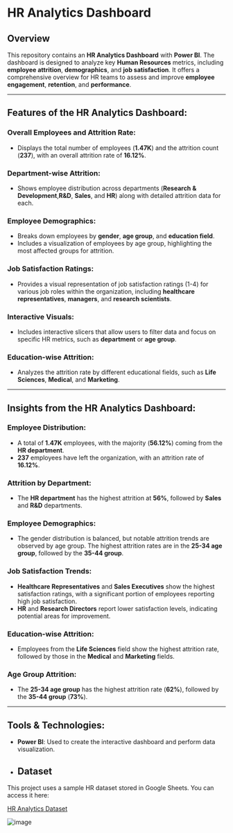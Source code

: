 # HR Analytics Dashboard

## Overview

This repository contains an **HR Analytics Dashboard** with **Power BI**. The dashboard is designed to analyze key **Human Resources** metrics, including **employee attrition**, **demographics**, and **job satisfaction**. It offers a comprehensive overview for HR teams to assess and improve **employee engagement**, **retention**, and **performance**.

---

## Features of the HR Analytics Dashboard:

### Overall Employees and Attrition Rate:
- Displays the total number of employees (**1.47K**) and the attrition count (**237**), with an overall attrition rate of **16.12%**.

### Department-wise Attrition:
- Shows employee distribution across departments (**Research & Development**,**R&D**, **Sales**, and **HR**) along with detailed attrition data for each.

### Employee Demographics:
- Breaks down employees by **gender**, **age group**, and **education field**.
- Includes a visualization of employees by age group, highlighting the most affected groups for attrition.

### Job Satisfaction Ratings:
- Provides a visual representation of job satisfaction ratings (1-4) for various job roles within the organization, including **healthcare representatives**, **managers**, and **research scientists**.

### Interactive Visuals:
- Includes interactive slicers that allow users to filter data and focus on specific HR metrics, such as **department** or **age group**.

### Education-wise Attrition:
- Analyzes the attrition rate by different educational fields, such as **Life Sciences**, **Medical**, and **Marketing**.

---

## Insights from the HR Analytics Dashboard:

### Employee Distribution:
- A total of **1.47K** employees, with the majority (**56.12%**) coming from the **HR department**.
- **237** employees have left the organization, with an attrition rate of **16.12%**.

### Attrition by Department:
- The **HR department** has the highest attrition at **56%**, followed by **Sales** and **R&D** departments.

### Employee Demographics:
- The gender distribution is balanced, but notable attrition trends are observed by age group. The highest attrition rates are in the **25-34 age group**, followed by the **35-44 group**.

### Job Satisfaction Trends:
- **Healthcare Representatives** and **Sales Executives** show the highest satisfaction ratings, with a significant portion of employees reporting high job satisfaction.
- **HR** and **Research Directors** report lower satisfaction levels, indicating potential areas for improvement.

### Education-wise Attrition:
- Employees from the **Life Sciences** field show the highest attrition rate, followed by those in the **Medical** and **Marketing** fields.

### Age Group Attrition:
- The **25-34 age group** has the highest attrition rate (**62%**), followed by the **35-44 group** (**73%**).

---

## Tools & Technologies:

- **Power BI**: Used to create the interactive dashboard and perform data visualization.
- ## Dataset

This project uses a sample HR dataset stored in Google Sheets. You can access it here:

[HR Analytics Dataset](https://docs.google.com/spreadsheets/d/1T5GP3YrRkDb2MFtuiFokgFp0DmpnNOqe/edit?usp=sharing&ouid=116915898860127164230&rtpof=true&sd=true)

![image](https://github.com/user-attachments/assets/2ac66a67-6791-45ae-b266-48fd2c8f989e)
















